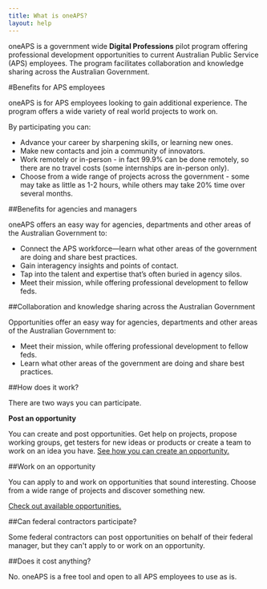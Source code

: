 ```yaml
---
title: What is oneAPS?
layout: help
---
```


oneAPS is a government wide **Digital Professions** pilot
program offering professional development opportunities to current
Australian Public Service (APS) employees. The program facilitates
collaboration and knowledge sharing across the Australian
Government.

#Benefits for APS employees

oneAPS is for APS employees looking to gain additional experience. The program offers a wide variety of real world projects to work on.

By participating you can:

* Advance your career by sharpening skills, or learning new ones.
* Make new contacts and join a community of innovators.
* Work remotely or in-person - in fact 99.9% can be done remotely, so there are no travel costs (some internships are in-person only).
* Choose from a wide range of projects across the government - some may take as little as 1-2 hours, while others may take 20% time over several months.

##Benefits for agencies and managers
        
oneAPS offers an easy way for agencies, departments and other areas of the Australian Government to:

* Connect the APS workforce—learn what other areas of the government are doing and share best practices.
* Gain interagency insights and points of contact.
* Tap into the talent and expertise that’s often buried in agency silos.
* Meet their mission, while offering professional development to fellow feds.

##Collaboration and knowledge sharing across the Australian Government

Opportunities offer an easy way for agencies, departments and other areas of the Australian Government to:
        
* Meet their mission, while offering professional development to fellow feds.
* Learn what other areas of the government are doing and share best practices.

##How does it work?

There are two ways you can participate.

**Post an opportunity**

You can create and post opportunities. Get help on projects, propose working groups, get testers for new ideas or products or create a team to work on an  idea you have. [See how you can create an opportunity.](/help-pages/opportunity-creators/write-a-great-opportunity)
  

##Work on an opportunity

You can apply to and work on opportunities that sound interesting. Choose from a wide range of projects and discover something new.

[Check out available opportunities.](/opportunity)

##Can federal contractors participate?
        
Some federal contractors can post opportunities on behalf of their federal manager, but they can't apply to or work on an opportunity.
        
##​​​​​​​Does it cost anything?

No. oneAPS is a free tool and open to all APS employees to use as is.
